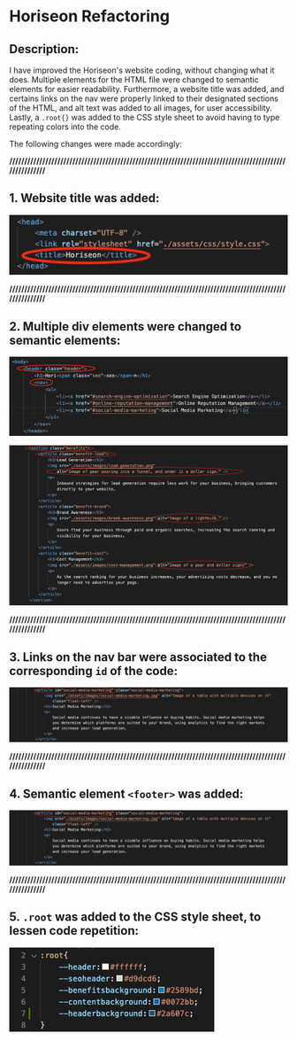# Horiseon Refactoring

## Description:

I have improved the Horiseon's website coding, without changing what it does. Multiple elements for the HTML file were changed to semantic elements for easier readability.
Furthermore, a website title was added, and certains links on the nav were properly linked to their designated sections of the HTML, and alt text was added to all images, for user accessibility. 
Lastly, a `.root{}` was added to the CSS style sheet to avoid having to type repeating colors into the code. 

The following changes were made accordingly:

**////////////////////////////////////////////////////////////////////////////////////////////////////////**
##  1. Website title was added:

![Title Added](images/01-title.png)

**////////////////////////////////////////////////////////////////////////////////////////////////////////**
 ## 2. Multiple div elements were changed to semantic elements:

![`<header>` and `<nav>` elements added](images/02-header-nav.png)

![`<section>` `<article>` `<figure>` `<alt>` added](images/03-sections-articles-figures-alttext.png)

**////////////////////////////////////////////////////////////////////////////////////////////////////////**
## 3. Links on the nav bar were associated to the corresponding `id` of the code:

![`<id>` added](images/05-id.png)

**////////////////////////////////////////////////////////////////////////////////////////////////////////**
## 4. Semantic element `<footer>` was added:

![`<footer` added](images/05-id.png)

**////////////////////////////////////////////////////////////////////////////////////////////////////////**

## 5. `.root` was added to the CSS style sheet, to lessen code repetition:

![`.root` added](images/06-root.png)



